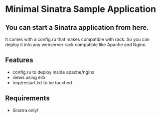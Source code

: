 Minimal Sinatra Sample Application
==================================

You can start a Sinatra application from here.
----------------------------------------------

It comes with a config.ru that makes compatible with rack. 
So you can deploy it into any webserver rack compatible
like Apache and Nginx.

Features
--------

- config.ru to deploy inside apache/nginx
- views using erb
- tmp/restart.txt to be touched

Requirements
------------

- Sinatra only! 
